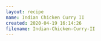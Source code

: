 ```yaml
---
layout: recipe
name: Indian Chicken Curry II
created: 2020-04-19 16:14:26
filename: Indian-Chicken-Curry-II
---
```

